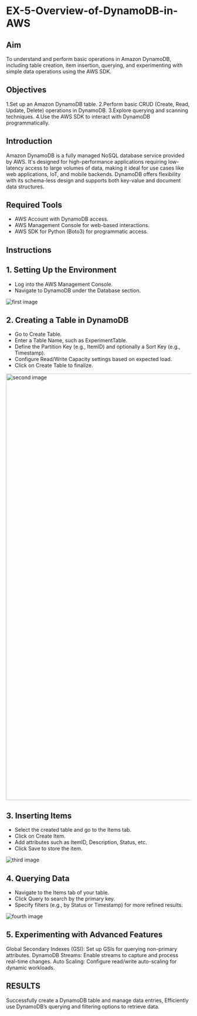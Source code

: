 # EX-5-Overview-of-DynamoDB-in-AWS

## Aim
To understand and perform basic operations in Amazon DynamoDB, including table creation, item insertion, querying, and experimenting with simple data operations using the AWS SDK.

## Objectives
1.Set up an Amazon DynamoDB table.
2.Perform basic CRUD (Create, Read, Update, Delete) operations in DynamoDB.
3.Explore querying and scanning techniques.
4.Use the AWS SDK to interact with DynamoDB programmatically.

## Introduction
Amazon DynamoDB is a fully managed NoSQL database service provided by AWS. It's designed for high-performance applications requiring low-latency access to large volumes of data, making it ideal for use cases like web applications, IoT, and mobile backends. DynamoDB offers flexibility with its schema-less design and supports both key-value and document data structures.

## Required Tools
* AWS Account with DynamoDB access.
* AWS Management Console for web-based interactions.
* AWS SDK for Python (Boto3) for programmatic access.

## Instructions
## 1. Setting Up the Environment
* Log into the AWS Management Console.
* Navigate to DynamoDB under the Database section.

![first image](https://github.com/user-attachments/assets/47a8db33-e777-4ba5-93ee-9e914a1a6623)

## 2. Creating a Table in DynamoDB
* Go to Create Table.
* Enter a Table Name, such as ExperimentTable.
* Define the Partition Key (e.g., ItemID) and optionally a Sort Key (e.g., Timestamp).
* Configure Read/Write Capacity settings based on expected load.
* Click on Create Table to finalize.

<img width="1163" alt="second image" src="https://github.com/user-attachments/assets/c254c4ad-813a-44d3-b321-2bbf93e79b52">

## 3. Inserting Items
* Select the created table and go to the Items tab.
* Click on Create Item.
* Add attributes such as ItemID, Description, Status, etc.
* Click Save to store the item.

![third image](https://github.com/user-attachments/assets/b4589bbb-995e-42a1-b5d1-b1f3d6655ac1)

## 4. Querying Data
* Navigate to the Items tab of your table.
* Click Query to search by the primary key.
* Specify filters (e.g., by Status or Timestamp) for more refined results.

![fourth image](https://github.com/user-attachments/assets/78d81da0-ddb6-43a2-9c72-aab23dede527)

## 5. Experimenting with Advanced Features
Global Secondary Indexes (GSI): Set up GSIs for querying non-primary attributes. DynamoDB Streams: Enable streams to capture and process real-time changes. Auto Scaling: Configure read/write auto-scaling for dynamic workloads.

## RESULTS
Successfully create a DynamoDB table and manage data entries, Efficiently use DynamoDB’s querying and filtering options to retrieve data.






